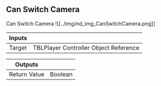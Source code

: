 ## Can Switch Camera
Can Switch Camera
![[../img/nd_img_CanSwitchCamera.png]]

|Inputs||
|--|--|
| Target | TBLPlayer Controller Object Reference |

|Outputs||
|--|--|
| Return Value | Boolean |
